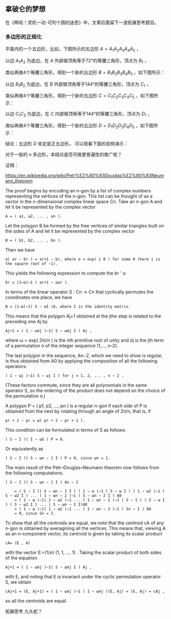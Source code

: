 ## 拿破仑的梦想

在《啊哈！灵机一动-可列个圆的迷思》中，文章后面留下一道拓展思考题目。

### 多边形的正规化

平面内的一个五边形，比如，下图所示的五边形 $A=A_1A_2A_3A_4A_5$ ，

以边 $A_1A_2$ 为底边，在 $A$ 外部做顶角等于72°的等腰三角形，顶点为 $B_1$ ，

类似再做4个等腰三角形，得到一个新的五边形 $B=B_1B_2B_3B_4B_5$ ，如下图所示：

以边 $B_1B_2$ 为底边，在 $B$ 外部做顶角等于144°的等腰三角形，顶点为 $C_1$ ，

类似再做4个等腰三角形，得到一个新的五边形 $C=C_1C_2C_3C_4C_5$ ，如下图所示：

以边 $C_1C_2$ 为底边，在 $C$ 内部做顶角等于144°的等腰三角形，顶点为 $D_1$ ，

类似再做4个等腰三角形，得到一个新的五边形 $D=D_1D_2D_3D_4D_5$ ，如下图所示：

结论：五边形 $D$ 肯定是正五边形。
可以观看下面的视频演示：

对于一般的 $n$ 多边形，本结论是否可做更普遍性的推广呢？

证明：

https://en.wikipedia.org/wiki/Petr%E2%80%93Douglas%E2%80%93Neumann_theorem

The proof begins by encoding an n-gon by a list of complex numbers representing the vertices of the n-gon. This list can be thought of as a vector in the n-dimensional complex linear space Cn. Take an n-gon A and let it be represented by the complex vector

    A = ( a1, a2, ... , an ).

Let the polygon B be formed by the free vertices of similar triangles built on the sides of A and let it be represented by the complex vector

    B = ( b1, b2, ... , bn ).

Then we have

    α( ar − br ) = ar+1 − br, where α = exp( i θ ) for some θ (here i is the square root of −1).

This yields the following expression to compute the br ' s:

    br = (1−α)−1 ( ar+1 − αar ).

In terms of the linear operator S : Cn → Cn that cyclically permutes the coordinates one place, we have

    B = (1−α)−1( S − αI )A, where I is the identity matrix.

This means that the polygon Aj+1 obtained at the jthe step is related to the preceding one Aj by

    Aj+1 = ( 1 − ωσj )−1( S − ωσj I ) Aj ,

where ω = exp( 2πi/n ) is the nth primitive root of unity and σj is the jth term of a permutation σ of the integer sequence (1,..., n-2).

The last polygon in the sequence, An−2, which we need to show is regular, is thus obtained from A0 by applying the composition of all the following operators:

    ( 1 − ωj )−1( S − ωj I ) for j = 1, 2, ... , n − 2 .

(These factors commute, since they are all polynomials in the same operator S, so the ordering of the product does not depend on the choice of the permutation σ.)

A polygon P = ( p1, p2, ..., pn ) is a regular n-gon if each side of P is obtained from the next by rotating through an angle of 2π/n, that is, if

    pr + 1 − pr = ω( pr + 2 − pr + 1 ).

This condition can be formulated in terms of S as follows:

    ( S − I )( I − ωS ) P = 0.

Or equivalently as

    ( S − I )( S − ωn − 1 I ) P = 0, since ωn = 1.

The main result of the Petr–Douglas–Neumann theorem now follows from the following computations.

    ( S − I )( S − ωn − 1 I ) An − 2

        = ( S − I )( S − ωn − 1 I ) ( 1 − ω )−1 ( S − ω I ) ( 1 − ω2 )−1 ( S − ω2 I ) ... ( 1 − ωn − 2 )−1 ( S − ωn − 2 I ) A0
        = ( 1 − ω )−1( 1 − ω2 )−1 ... ( 1 − ωn − 2 )−1 ( S − I ) ( S − ω I ) ( S − ω2 I ) ... ( S − ωn − 1 I)A0
        = ( 1 − ω )−1( 1 − ω2 )−1 ... ( 1 − ωn − 2 )−1 ( Sn − I ) A0
        = 0, since Sn = I.

To show that all the centroids are equal, we note that the centroid cA of any n-gon is obtained by averagining all the vertices. This means that, viewing A as an n-component vector, its centroid is given by taking its scalar product

    cA= (E , A)

with the vector E:=(1/n) (1, 1, ..., 1) . Taking the scalar product of both sides of the equation

    Aj+1 = ( 1 − ωσj )−1( S − ωσj I ) Aj ,

with E, and noting that E is invariant under the cyclic permutation operator S, we obtain

    cAj+1 = (E, Aj+1) = ( 1 − ωσj )−1 ( 1 − ωσj )(E, Aj) = (E, Aj) = cAj ,

so all the centroids are equal. 

拓展思考
九头蛇？
